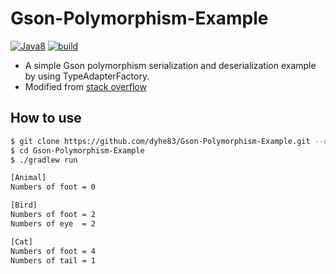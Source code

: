 # Gson-Polymorphism-Example
[![Java8](https://img.shields.io/badge/Java-8.0-orange.svg?style=popout)](https://www.java.com)
[![build](https://travis-ci.org/dyhe83/Gson-Polymorphism-Example.svg?branch=master)](https://travis-ci.org/dyhe83/Gson-Polymorphism-Example)

* A simple Gson polymorphism serialization and deserialization example by using TypeAdapterFactory.
* Modified from [stack overflow](https://stackoverflow.com/questions/36780871/gson-deserialize-json-array-with-multiple-object-types/36784255#36784255) 

## How to use
```sh
$ git clone https://github.com/dyhe83/Gson-Polymorphism-Example.git --depth=1
$ cd Gson-Polymorphism-Example
$ ./gradlew run

[Animal]
Numbers of foot = 0

[Bird]
Numbers of foot = 2
Numbers of eye  = 2

[Cat]
Numbers of foot = 4
Numbers of tail = 1
```
